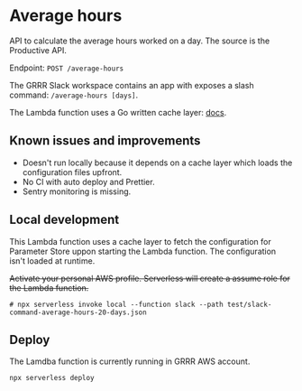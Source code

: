# Average hours

API to calculate the average hours worked on a day. The source is the Productive API.

Endpoint: `POST /average-hours`

The GRRR Slack workspace contains an app with exposes a slash command: `/average-hours [days]`.

The Lambda function uses a Go written cache layer: [docs](https://aws.amazon.com/blogs/compute/caching-data-and-configuration-settings-with-aws-lambda-extensions/).

## Known issues and improvements

- Doesn't run locally because it depends on a cache layer which loads the configuration files upfront.
- No CI with auto deploy and Prettier.
- Sentry monitoring is missing.

## Local development

This Lambda function uses a cache layer to fetch the configuration for Parameter Store uppon starting the Lambda function. The configuration isn't loaded at runtime.

~~Activate your personal AWS profile. Serverless will create a assume role for the Lambda function.~~

`# npx serverless invoke local --function slack --path test/slack-command-average-hours-20-days.json`

## Deploy

The Lamdba function is currently running in GRRR AWS account.

`npx serverless deploy`
